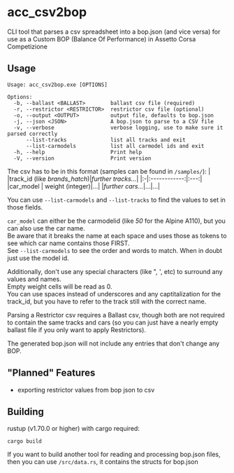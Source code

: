 # acc_csv2bop
CLI tool that parses a csv spreadsheet into a bop.json (and vice versa) for use as a Custom BOP (Balance Of Performance) in Assetto Corsa Competizione

## Usage
```
Usage: acc_csv2bop.exe [OPTIONS]

Options:
  -b, --ballast <BALLAST>        ballast csv file (required)
  -r, --restrictor <RESTRICTOR>  restrictor csv file (optional)
  -o, --output <OUTPUT>          output file, defaults to bop.json
  -j, --json <JSON>              A bop.json to parse to a CSV file
  -v, --verbose                  verbose logging, use to make sure it parsed correctly
      --list-tracks              list all tracks and exit
      --list-carmodels           list all carmodel ids and exit
  -h, --help                     Print help
  -V, --version                  Print version
```

The csv has to be in this format (samples can be found in ``/samples/``):
| |track_id (like *brands_hatch*)|*further tracks...*|
|:-|:------------:|:---:|
|car_model | weight (integer)|...|
|*further cars...*|...|...|
  
You can use ``--list-carmodels`` and ``--list-tracks`` to find the values to set in those fields.  
  
``car_model`` can either be the carmodelid (like *50* for the Alpine A110), but you can also use the car name.  
Be aware that it breaks the name at each space and uses those as tokens to see which car name contains those FIRST.  
See ``--list-carmodels`` to see the order and words to match. When in doubt just use the model id.  
  
Additionally, don't use any special characters (like ", ', etc) to surround any values and names.  
Empty weight cells will be read as 0.  
You can use spaces instead of underscores and any captitalization for the track_id, but you have to refer to the track still with the correct name.  
  
Parsing a Restrictor csv requires a Ballast csv, though both are not required to contain the same tracks and cars (so you can just have a nearly empty ballast file if you only want to apply Restrictors).  
  
The generated bop.json will not include any entries that don't change any BOP.  

## "Planned" Features
- exporting restrictor values from bop json to csv

## Building
rustup (v1.70.0 or higher) with cargo required:
```
cargo build
```

If you want to build another tool for reading and processing bop.json files, then you can use ``/src/data.rs``, it contains the structs for bop.json  